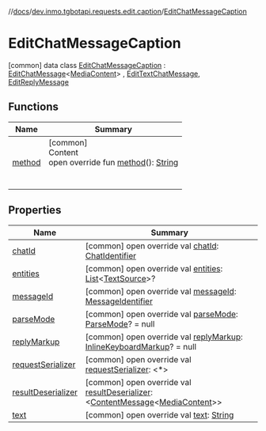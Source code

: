 //[docs](../../../index.md)/[dev.inmo.tgbotapi.requests.edit.caption](../index.md)/[EditChatMessageCaption](index.md)



# EditChatMessageCaption  
 [common] data class [EditChatMessageCaption](index.md) : [EditChatMessage](../../dev.inmo.tgbotapi.requests.edit.abstracts/-edit-chat-message/index.md)<[MediaContent](../../dev.inmo.tgbotapi.types.message.content.abstracts/-media-content/index.md)> , [EditTextChatMessage](../../dev.inmo.tgbotapi.requests.edit.abstracts/-edit-text-chat-message/index.md), [EditReplyMessage](../../dev.inmo.tgbotapi.requests.edit.abstracts/-edit-reply-message/index.md)   


## Functions  
  
|  Name |  Summary | 
|---|---|
| <a name="dev.inmo.tgbotapi.requests.edit.caption/EditChatMessageCaption/method/#/PointingToDeclaration/"></a>[method](method.md)| <a name="dev.inmo.tgbotapi.requests.edit.caption/EditChatMessageCaption/method/#/PointingToDeclaration/"></a>[common]  <br>Content  <br>open override fun [method](method.md)(): [String](https://kotlinlang.org/api/latest/jvm/stdlib/kotlin/-string/index.html)  <br><br><br>|


## Properties  
  
|  Name |  Summary | 
|---|---|
| <a name="dev.inmo.tgbotapi.requests.edit.caption/EditChatMessageCaption/chatId/#/PointingToDeclaration/"></a>[chatId](chat-id.md)| <a name="dev.inmo.tgbotapi.requests.edit.caption/EditChatMessageCaption/chatId/#/PointingToDeclaration/"></a> [common] open override val [chatId](chat-id.md): [ChatIdentifier](../../dev.inmo.tgbotapi.types/-chat-identifier/index.md)   <br>|
| <a name="dev.inmo.tgbotapi.requests.edit.caption/EditChatMessageCaption/entities/#/PointingToDeclaration/"></a>[entities](entities.md)| <a name="dev.inmo.tgbotapi.requests.edit.caption/EditChatMessageCaption/entities/#/PointingToDeclaration/"></a> [common] open override val [entities](entities.md): [List](https://kotlinlang.org/api/latest/jvm/stdlib/kotlin.collections/-list/index.html)<[TextSource](../../dev.inmo.tgbotapi.CommonAbstracts/-text-source/index.md)>?   <br>|
| <a name="dev.inmo.tgbotapi.requests.edit.caption/EditChatMessageCaption/messageId/#/PointingToDeclaration/"></a>[messageId](message-id.md)| <a name="dev.inmo.tgbotapi.requests.edit.caption/EditChatMessageCaption/messageId/#/PointingToDeclaration/"></a> [common] open override val [messageId](message-id.md): [MessageIdentifier](../../dev.inmo.tgbotapi.types/index.md#%5Bdev.inmo.tgbotapi.types%2FMessageIdentifier%2F%2F%2FPointingToDeclaration%2F%5D%2FClasslikes%2F625018081)   <br>|
| <a name="dev.inmo.tgbotapi.requests.edit.caption/EditChatMessageCaption/parseMode/#/PointingToDeclaration/"></a>[parseMode](parse-mode.md)| <a name="dev.inmo.tgbotapi.requests.edit.caption/EditChatMessageCaption/parseMode/#/PointingToDeclaration/"></a> [common] open override val [parseMode](parse-mode.md): [ParseMode](../../dev.inmo.tgbotapi.types.ParseMode/-parse-mode/index.md)? = null   <br>|
| <a name="dev.inmo.tgbotapi.requests.edit.caption/EditChatMessageCaption/replyMarkup/#/PointingToDeclaration/"></a>[replyMarkup](reply-markup.md)| <a name="dev.inmo.tgbotapi.requests.edit.caption/EditChatMessageCaption/replyMarkup/#/PointingToDeclaration/"></a> [common] open override val [replyMarkup](reply-markup.md): [InlineKeyboardMarkup](../../dev.inmo.tgbotapi.types.buttons/-inline-keyboard-markup/index.md)? = null   <br>|
| <a name="dev.inmo.tgbotapi.requests.edit.caption/EditChatMessageCaption/requestSerializer/#/PointingToDeclaration/"></a>[requestSerializer](request-serializer.md)| <a name="dev.inmo.tgbotapi.requests.edit.caption/EditChatMessageCaption/requestSerializer/#/PointingToDeclaration/"></a> [common] open override val [requestSerializer](request-serializer.md): <*>   <br>|
| <a name="dev.inmo.tgbotapi.requests.edit.caption/EditChatMessageCaption/resultDeserializer/#/PointingToDeclaration/"></a>[resultDeserializer](result-deserializer.md)| <a name="dev.inmo.tgbotapi.requests.edit.caption/EditChatMessageCaption/resultDeserializer/#/PointingToDeclaration/"></a> [common] open override val [resultDeserializer](result-deserializer.md): <[ContentMessage](../../dev.inmo.tgbotapi.types.message.abstracts/-content-message/index.md)<[MediaContent](../../dev.inmo.tgbotapi.types.message.content.abstracts/-media-content/index.md)>>   <br>|
| <a name="dev.inmo.tgbotapi.requests.edit.caption/EditChatMessageCaption/text/#/PointingToDeclaration/"></a>[text](text.md)| <a name="dev.inmo.tgbotapi.requests.edit.caption/EditChatMessageCaption/text/#/PointingToDeclaration/"></a> [common] open override val [text](text.md): [String](https://kotlinlang.org/api/latest/jvm/stdlib/kotlin/-string/index.html)   <br>|

